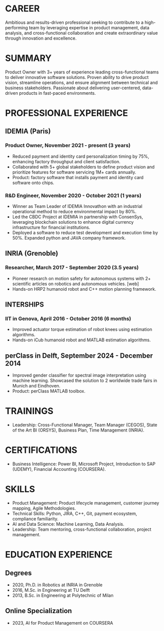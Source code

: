 # CAREER
Ambitious and results-driven professional
seeking to contribute to a high-performing team by
leveraging expertise in product management, data analysis,
and cross-functional collaboration and create extraordinary
value through innovation and excellence.

# SUMMARY
Product Owner with 3+ years of experience leading cross-functional
teams to deliver innovative software solutions.
Proven ability to drive product vision, streamline operations,
and ensure alignment between technical and business stakeholders.
Passionate about delivering user-centered, data-driven products in
fast-paced environments.

# PROFESSIONAL EXPERIENCE

## IDEMIA (Paris)

### Product Owner, November 2021 - present (3 years)

- Reduced payment and identity card personalization timing by 75%, enhancing factory throughput and client satisfaction.
- Collaborated with 5+ global stakeholders to define product vision and prioritize features for software servicing 1M+ cards annually.
- Product: factory software that installs payment and identity card software onto chips.

### R&D Engineer, November 2020 - October 2021 (1 years)

- Winner as Team Leader of IDEMIA Innovathon with an industrial operational method to reduce environmental impact by 80%.
- Led the CBDC Project at IDEMIA in partnership with ConsenSys, leveraging blockchain solutions to enhance digital currency infrastructure for financial institutions.
- Deployed a software to reduce test development and execution time by 50%. Expanded python and JAVA company framework.

## INRIA (Grenoble)

### Researcher, March 2017 - September 2020 (3.5 years)

- Pioneer research on motion safety for autonomous systems with 2+ scientific articles on robotics and autonomous vehicles. [web]
- Hands-on HRP2 humanoid robot and C++ motion planning framework.

## INTERSHIPS

### IIT in Genova, April 2016 - October 2016 (6 months)

- Improved actuator torque estimation of robot knees using estimation algorithms.
- Hands-on iCub humanoid robot and MATLAB estimation algorithms.

## perClass in Delft, September 2024 - December 2014

- Improved gender classifier for spectral image interpretation using machine learning. Showcased the solution to 2 worldwide trade fairs in Munich and Eindhoven.
- Product: perClass MATLAB toolbox.

# TRAININGS

- Leadership: Cross-Functional Manager, Team Manager (CEGOS), State of the Art BI (ORSYS), Business Plan, Time Management (INRIA).

# CERTIFICATIONS

- Business Intelligence: Power BI, Microsoft Project, Introduction to SAP (UDEMY), Financial Accounting (COURSERA).

# SKILLS

- Product Management: Product lifecycle management, customer journey mapping, Agile Methodologies.
- Technical Skills: Python, JIRA, C++, Git, payment ecosystem, compliance familiarity.
- AI and Data Science: Machine Learning, Data Analysis.
- Leadership: Team mentoring, cross-functional collaboration, project management.


# EDUCATION EXPERIENCE

## Degrees

- 2020, Ph.D. in Robotics at INRIA in Grenoble 
- 2016, M.Sc. in Engineering at TU Delft 
- 2013, B.Sc. in Engineering at Polytechnic of Milan

## Online Specialization

- 2023, AI for Product Management on COURSERA


